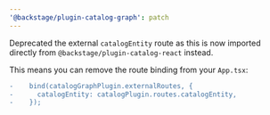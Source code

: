 ```yaml
---
'@backstage/plugin-catalog-graph': patch
---
```


Deprecated the external `catalogEntity` route as this is now imported directly from `@backstage/plugin-catalog-react` instead.

This means you can remove the route binding from your `App.tsx`:

```diff
-    bind(catalogGraphPlugin.externalRoutes, {
-      catalogEntity: catalogPlugin.routes.catalogEntity,
-    });
```
